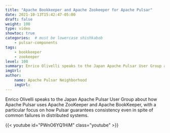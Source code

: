```yaml
---
title: "Apache Bookkeeper and Apache Zookeeper for Apache Pulsar"
date: 2021-10-13T15:42:47-05:00
draft: false
weight: 100
type: video
showtoc: true
categories:  # must be lowercase shishkabob
    - pulsar-components
tags:
    - bookkeeper
    - zookeeper
level: 100
summary: Enrico Olivelli speaks to the Japan Apache Pulsar User Group about how Apache Pulsar uses Apache ZooKeeper and Apache BookKeeper, with a particular focus on how Pulsar guarantees consistency even in spite of common failures in distributed systems.
imgUrl:
author:
    name: Apache Pulsar Neighborhood
    imgUrl:
---
```


Enrico Olivelli speaks to the Japan Apache Pulsar User Group about how Apache Pulsar uses Apache ZooKeeper and Apache BookKeeper, with a particular focus on how Pulsar guarantees consistency even in spite of common failures in distributed systems.

{{< youtube id="PWnO6YQ1HiM" class="youtube" >}}